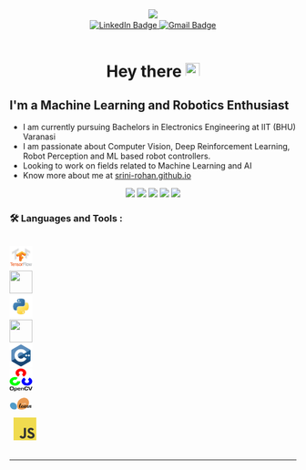 <div id="header" align="center">
  <img src="https://media.giphy.com/media/M9gbBd9nbDrOTu1Mqx/giphy.gif" width="100"/>
  <div id="badges">
    <a href="https://www.linkedin.com/in/srini-rohan-gujulla-leel-9ab533219/">
      <img src="https://img.shields.io/badge/LinkedIn-blue?style=for-the-badge&logo=linkedin&logoColor=white" alt="LinkedIn Badge"/>
    </a>
    <a href="mailto:gujullal.srinirohan.ece20@iitbhu.ac.in">
      <img src="https://img.shields.io/badge/Gmail-red?style=for-the-badge&logo=gmail&logoColor=white" alt="Gmail Badge"/>
    </a>
  </div>
  <img src="https://komarev.com/ghpvc/?username=Srini-Rohan&style=flat-square&color=blue" alt=""/>
  <h1>
    Hey there
    <img src="https://media.giphy.com/media/hvRJCLFzcasrR4ia7z/giphy.gif" width="25px" height="25px"/>
  </h1>
</div>

## I'm a Machine Learning and Robotics Enthusiast

-  I am currently pursuing Bachelors in Electronics Engineering at IIT (BHU) Varanasi
-  I am passionate about Computer Vision, Deep Reinforcement Learning, Robot Perception and ML based robot controllers.
-  Looking to work on fields related to Machine Learning and AI 
-  Know more about me at [srini-rohan.github.io](https://srini-rohan.github.io/)

<p align="center">
<img src="https://img.shields.io/badge/Machine Learning-green"> <img src="https://img.shields.io/badge/Deep Learning-red"> <img src="https://img.shields.io/badge/Computer Vision-brown"> <img src="https://img.shields.io/badge/Reinforcement Learning-yellow"> 
 <img src="https://img.shields.io/badge/Robotics-blue">
</p>

### :hammer_and_wrench: Languages and Tools :
<code>
<img src="https://github.com/github/explore/raw/main/topics/tensorflow/tensorflow.png" width="40" height="40" /> 
<img src="https://upload.wikimedia.org/wikipedia/commons/1/10/PyTorch_logo_icon.svg" width="40" height="40" /> 
<img src="https://github.com/github/explore/raw/main/topics/python/python.png" width="40" height="40" /> 
<img src="https://answers.ros.org/upfiles/14554624266871161.png" width="40" height="40" />
<img src="https://github.com/github/explore/raw/main/topics/cpp/cpp.png" width="40" height="40" /> 
<img src="https://github.com/github/explore/raw/main/topics/opencv/opencv.png" width="40" height="40" />
<img src="https://github.com/github/explore/raw/main/topics/scikit-learn/scikit-learn.png" width="40" height="40" /> 
 <img src="https://github.com/github/explore/blob/main/topics/javascript/javascript.png" width="40" height="40" /> 

</code><hr/>
